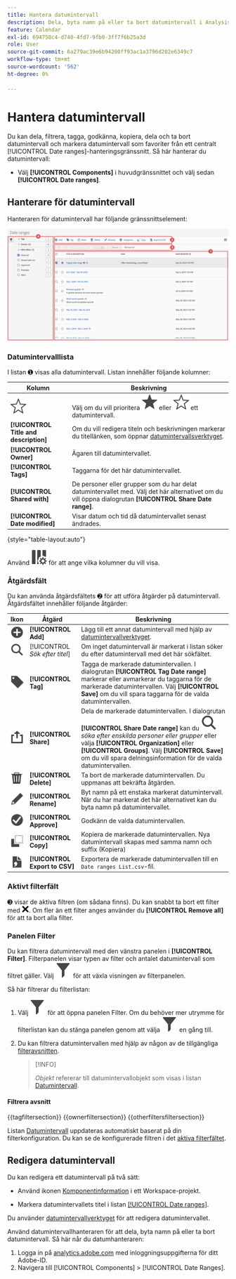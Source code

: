```yaml
---
title: Hantera datumintervall
description: Dela, byta namn på eller ta bort datumintervall i Analysis Workspace.
feature: Calendar
exl-id: 694758c4-d740-4fd7-9fb0-3ff7f6b25a3d
role: User
source-git-commit: 6a279ac39e6b94200ff93ac1a3796d202e6349c7
workflow-type: tm+mt
source-wordcount: '562'
ht-degree: 0%

---
```


# Hantera datumintervall


Du kan dela, filtrera, tagga, godkänna, kopiera, dela och ta bort datumintervall och markera datumintervall som favoriter från ett centralt [!UICONTROL Date ranges]-hanteringsgränssnitt. Så här hanterar du datumintervall:

* Välj **[!UICONTROL Components]** i huvudgränssnittet och välj sedan **[!UICONTROL Date ranges]**.


## Hanterare för datumintervall

Hanteraren för datumintervall har följande gränssnittselement:

![Gränssnitt för datumintervall](assets/date-ranges-manager.png)

### Datumintervalllista

I listan ➊ visas alla datumintervall. Listan innehåller följande kolumner:

| Kolumn | Beskrivning |
| --- | --- | 
| ![StarOutline](/help/assets/icons/StarOutline.svg) | Välj om du vill prioritera ![Star](/help/assets/icons/Star.svg) eller ![StarOutline](/help/assets/icons/StarOutline.svg) ett datumintervall. |
| **[!UICONTROL Title and description]** | Om du vill redigera titeln och beskrivningen markerar du titellänken, som öppnar [datumintervallsverktyget](/help/components/date-ranges/create.md#date-range-builder). |
| **[!UICONTROL Owner]** | Ägaren till datumintervallet. |
| **[!UICONTROL Tags]** | Taggarna för det här datumintervallet. |
| **[!UICONTROL Shared with]** | De personer eller grupper som du har delat datumintervallet med. Välj det här alternativet om du vill öppna dialogrutan **[!UICONTROL Share Date range]**. |
| **[!UICONTROL Date modified]** | Visar datum och tid då datumintervallet senast ändrades. |

{style="table-layout:auto"}

Använd ![ColumnSetting](/help/assets/icons/ColumnSetting.svg) för att ange vilka kolumner du vill visa.

### Åtgärdsfält

Du kan använda åtgärdsfältets ➋ för att utföra åtgärder på datumintervall. Åtgärdsfältet innehåller följande åtgärder:

| Ikon | Åtgärd | Beskrivning |
|:---:|---|---|
| ![AddCircle](/help/assets/icons/AddCircle.svg) | **[!UICONTROL Add]** | Lägg till ett annat datumintervall med hjälp av [datumintervallverktyget](create.md#date-range-builder). |
| ![Sök](/help/assets/icons/Search.svg) | [!UICONTROL *Sök efter titel*] | Om inget datumintervall är markerat i listan söker du efter datumintervall med det här sökfältet. |
| ![Etikett](/help/assets/icons/Label.svg) | **[!UICONTROL Tag]** | Tagga de markerade datumintervallen. I dialogrutan **[!UICONTROL Tag Date range]** markerar eller avmarkerar du taggarna för de markerade datumintervallen. Välj **[!UICONTROL Save]** om du vill spara taggarna för de valda datumintervallen. |
| ![Dela](/help/assets/icons/ShareAlt.svg) | **[!UICONTROL Share]** | Dela de markerade datumintervallen. I dialogrutan **[!UICONTROL Share Date range]** kan du ![ söka ](/help/assets/icons/Search.svg) *söka efter enskilda personer eller grupper* eller välja **[!UICONTROL Organization]** eller **[!UICONTROL Groups]**. Välj **[!UICONTROL Save]** om du vill spara delningsinformation för de valda datumintervallen. |
| ![Ta bort](/help/assets/icons/Delete.svg) | **[!UICONTROL Delete]** | Ta bort de markerade datumintervallen. Du uppmanas att bekräfta åtgärden. |
| ![Redigera](/help/assets/icons/Edit.svg) | **[!UICONTROL Rename]** | Byt namn på ett enstaka markerat datumintervall. När du har markerat det här alternativet kan du byta namn på datumintervallet. |
| ![CheckmarkCircle](/help/assets/icons/CheckmarkCircle.svg) | **[!UICONTROL Approve]** | Godkänn de valda datumintervallen. |
| ![Kopiera](/help/assets/icons/Copy.svg) | **[!UICONTROL Copy]** | Kopiera de markerade datumintervallen. Nya datumintervall skapas med samma namn och suffix (Kopiera) |
| ![FileCSV](/help/assets/icons/FileCSV.svg) | **[!UICONTROL Export to CSV]** | Exportera de markerade datumintervallen till en `Date ranges List.csv`-fil. |

### Aktivt filterfält

➌ visar de aktiva filtren (om sådana finns). Du kan snabbt ta bort ett filter med ![CrossSize75](/help/assets/icons/CrossSize75.svg). Om fler än ett filter anges använder du **[!UICONTROL Remove all]** för att ta bort alla filter.

### Panelen Filter

Du kan filtrera datumintervall med den vänstra panelen i **[!UICONTROL Filter]**. Filterpanelen visar typen av filter och antalet datumintervall som filtret gäller. Välj ![Filter](/help/assets/icons/Filter.svg) för att växla visningen av filterpanelen.

Så här filtrerar du filterlistan:

1. Välj ![Filter](/help/assets/icons/Filter.svg) för att öppna panelen Filter. Om du behöver mer utrymme för filterlistan kan du stänga panelen genom att välja ![Filter](/help/assets/icons/Filter.svg) en gång till.
1. Du kan filtrera datumintervallen med hjälp av någon av de tillgängliga [filteravsnitten](#filter-sections).

   >[!INFO]
   >
   >*Objekt* refererar till datumintervallobjekt som visas i listan [Datumintervall](#date-ranges-list).
   > 

#### Filtrera avsnitt

{{tagfiltersection}}
{{ownerfiltersection}}
{{otherfiltersfiltersection}}


Listan [Datumintervall](#date-ranges-list) uppdateras automatiskt baserat på din filterkonfiguration. Du kan se de konfigurerade filtren i det [aktiva filterfältet](#active-filter-bar).


## Redigera datumintervall

Du kan redigera ett datumintervall på två sätt:

* Använd ikonen [Komponentinformation](/help/components/use-components-in-workspace.md#component-info) i ett Workspace-projekt.

* Markera datumintervallets titel i listan [[!UICONTROL Date ranges]](#date-ranges-list).

Du använder [datumintervallverktyget](/help/components/date-ranges/create.md#date-range-builder) för att redigera datumintervallet.




Använd datumintervallhanteraren för att dela, byta namn på eller ta bort datumintervall. Så här når du datumhanteraren:

1. Logga in på [analytics.adobe.com](https://analytics.adobe.com) med inloggningsuppgifterna för ditt Adobe-ID.
1. Navigera till [!UICONTROL Components] > [!UICONTROL Date Ranges].


<!--

## Interface

![Date Ranges with Example range highlighted.](../assets/date-range-ui.png)

The date range manager includes the following options:

* **Add**: Create a new date range. See [create a date range](create.md) for more information.
* **Search by title**: Search for a date range by title. Results are filtered based on text entered here.
* **Filter**: Filter date ranges using the left column. You can filter by custom tag, owner, created by you, your favorites, approved, or shared with you. You can also search for desired filters.
* **Favorite**: Click the ![star](../assets/star.png) icon next to a date range to add it to your favorites.
* **Customize columns**: Click the ![columns](../assets/columns.png) icon to show or hide columns in the date range manager.

Click the checkbox next to one or more date ranges for more options.

* **Tag**: Apply a tag to all selected date ranges. Tags help you organize date ranges, and let you filter them using the left column.
* **Share**: Share a date range to other Experience Cloud users. If you are a product administrator, you can also share to the entire organization or groups. Date ranges that are shared to other users in your organization include a ![shared](../assets/shared.png) icon next to the title.
* **Delete**: Permanently delete the selected date range(s).
* **Rename**: If a single date range is selected, you can change its title.
* **Approve**: If you are a product admin, you can add a stamp of approval to a date range. Approved date ranges inform users in your organization that they are 'official', differentiating them from date ranges created by other users in your organization. Approved date ranges include a ![approved](../assets/approved.png) icon next to the title.
* **Unapprove**: If you are a product admin and select a date range that is already approved, you can unapprove it.
* **Copy**: Create a copy of the selected date range(s). Copying date ranges appends `(Copy)` to the end of the title of the newly copied date range(s).
* **Export to CSV**: Exports all selected date ranges into a CSV file. Columns in the resulting CSV file include all visible columns in the date range manager.
-->